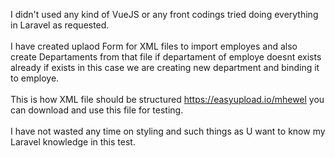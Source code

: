 I didn't used any kind of VueJS or any front codings tried doing everything in Laravel as requested. </br></br>
I have created uplaod Form for XML files to import employes and also create Departaments from that file if departament of employe doesnt exists already if exists in this case we are creating new department and binding it to employe.</br></br>
This is how XML file should be structured https://easyupload.io/mhewel you can download and use this file for testing.</br></br>
I have not wasted any time on styling and such things as U want to know my Laravel knowledge in this test.</br></br>
